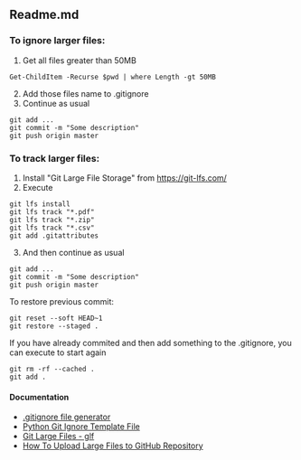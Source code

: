 ## Readme.md

### To ignore larger files:
1. Get all files greater than 50MB
```
Get-ChildItem -Recurse $pwd | where Length -gt 50MB
```
2. Add those files name to .gitignore
3. Continue as usual
```
git add ...
git commit -m "Some description"
git push origin master
```


### To track larger files:

1. Install "Git Large File Storage" from https://git-lfs.com/
2. Execute
```
git lfs install
git lfs track "*.pdf"
git lfs track "*.zip"
git lfs track "*.csv"
git add .gitattributes
```
3. And then continue as usual
```
git add ...
git commit -m "Some description"
git push origin master
```

To restore previous commit:
```
git reset --soft HEAD~1
git restore --staged .
```

If you have already commited and then add something to the .gitignore, you can execute to start again
```
git rm -rf --cached .
git add .
```


#### Documentation
- [.gitignore file generator](https://mrkandreev.name/snippets/gitignore-generator/)
- [Python Git Ignore Template File](https://github.com/github/gitignore/blob/main/Python.gitignore)
- [Git Large Files - glf](https://git-lfs.com/)
- [How To Upload Large Files to GitHub Repository](https://medium.com/linkit-intecs/how-to-upload-large-files-to-github-repository-2b1e03723d2)
